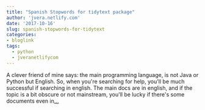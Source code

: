 ```yaml
---
title: "Spanish Stopwords for tidytext package"
author: 'jvera.netlify.com'
date: '2017-10-16'
slug: spanish-stopwords-for-tidytext
categories:
- bloglink
tags:
  - python
  - jveranetlifycom
---
```


A clever friend of mine says: the main programming language, is not Java or Python but English. So, when you're searching for help, you'll be much successful if searching in english. The main docs are in english, and if the topic is a bit obscure or not mainstream, you'll be lucky if there's some documents even in[... <i class="fas fa-external-link-alt"></i>](http://jvera.netlify.com/post/2017/10/16/spanish-stopwords-for-tidytext-package/)

